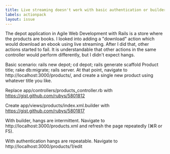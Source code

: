 ```yaml
---
title: Live streaming doesn't work with basic authentication or builder
labels: actionpack
layout: issue
---
```


The depot application in Agile Web Development with Rails is a store where the products are books.  I looked into adding a "download" action which would download an ebook using live streaming.  After I did that, other actions started to fail.  It is understandable that other actions in the same controller would perform differently, but I didn't expect hangs.

Basic scenario: rails new depot; cd depot; rails generate scaffold Product title; rake db:migrate; rails server.  At that point, navigate to http://localhost:3000/products/, and create a single new product using whatever title you like.

Replace app/controllers/products_controller.rb with https://gist.github.com/rubys/5801812

Create app/views/products/index.xml.builder with https://gist.github.com/rubys/5801817

With builder, hangs are intermittent. Navigate to http://localhost:3000/products.xml and refresh the page repeatedly (⌘R or F5).

With authentication hangs are repeatable.  Navigate to http://localhost:3000/products/1/edit

